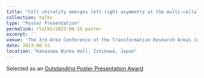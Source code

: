 ```yaml
---
title: "Cell chirality emerges left-right asymmetry at the multi-cellular level: left-right asymmetric formation of lamellipodia and focal adhesions drive collective migration"
collection: talks
type: "Poster Presentation"
permalink: /talks/2023-06-15-poster
excerpt: ''
venue: 'The 3rd Area Conference of the Transformative Research Areas (A): Mechanical Self-transformation of Living Systems'
date: 2023-06-15
location: "Kanazawa Bunka Hall, Ishikawa, Japan"
---
```


Selected as an [Outstanding Poster Presentation Award](/awards/2023-Jun-Outstanding-Poster-Presentation)
